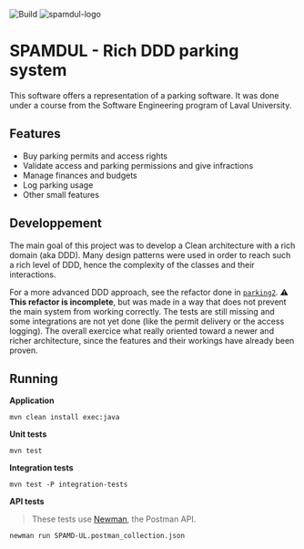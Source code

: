 ![Build](https://github.com/vigenere23/SPAMDUL/workflows/Check/badge.svg)
![spamdul-logo](https://user-images.githubusercontent.com/32545895/105125463-70e61880-5aaa-11eb-853d-cfb5188ba23f.png)

# SPAMDUL - Rich DDD parking system

This software offers a representation of a parking software. It was done under a course from the Software Engineering program of Laval University.

## Features

- Buy parking permits and access rights
- Validate access and parking permissions and give infractions
- Manage finances and budgets
- Log parking usage
- Other small features

## Developpement

The main goal of this project was to develop a Clean architecture with a rich domain (aka DDD). Many design patterns were used in order to reach such a rich level of DDD, hence the complexity of the classes and their interactions.

For a more advanced DDD approach, see the refactor done in [`parking2`](./src/main/java/ca/ulaval/glo4003/spamdul/parking2). :warning: **This refactor is incomplete**, but was made in a way that does not prevent the main system from working correctly. The tests are still missing and some integrations are not yet done (like the permit delivery or the access logging). The overall exercice what really oriented toward a newer and richer architecture, since the features and their workings have already been proven. 

## Running

**Application**

```
mvn clean install exec:java
```

**Unit tests**

```
mvn test
```

**Integration tests**

```
mvn test -P integration-tests
```

**API tests**

> These tests use [Newman](https://support.postman.com/hc/en-us/articles/115003710329-What-is-Newman-), the Postman API.

```
newman run SPAMD-UL.postman_collection.json
```
